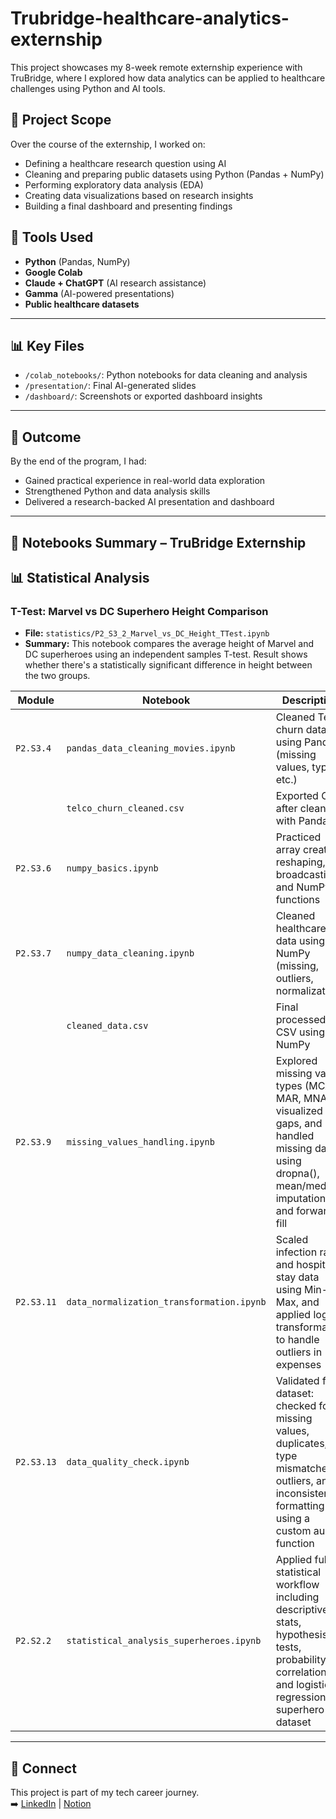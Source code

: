 # Trubridge-healthcare-analytics-externship

This project showcases my 8-week remote externship experience with TruBridge, where I explored how data analytics can be applied to healthcare challenges using Python and AI tools.


## 📌 Project Scope

Over the course of the externship, I worked on:
- Defining a healthcare research question using AI
- Cleaning and preparing public datasets using Python (Pandas + NumPy)
- Performing exploratory data analysis (EDA)
- Creating data visualizations based on research insights
- Building a final dashboard and presenting findings


## 🧰 Tools Used
- **Python** (Pandas, NumPy)
- **Google Colab**
- **Claude + ChatGPT** (AI research assistance)
- **Gamma** (AI-powered presentations)
- **Public healthcare datasets**

---

## 📊 Key Files
- `/colab_notebooks/`: Python notebooks for data cleaning and analysis
- `/presentation/`: Final AI-generated slides
- `/dashboard/`: Screenshots or exported dashboard insights

---

## 📎 Outcome
By the end of the program, I had:
- Gained practical experience in real-world data exploration
- Strengthened Python and data analysis skills
- Delivered a research-backed AI presentation and dashboard

---

## 📘 Notebooks Summary – TruBridge Externship

## 📊 Statistical Analysis

### T-Test: Marvel vs DC Superhero Height Comparison
- **File:** `statistics/P2_S3_2_Marvel_vs_DC_Height_TTest.ipynb`
- **Summary:** This notebook compares the average height of Marvel and DC superheroes using an independent samples T-test. Result shows whether there's a statistically significant difference in height between the two groups.


| Module        | Notebook                          | Description                                                             |
|---------------|-----------------------------------|-------------------------------------------------------------------------|
| `P2.S3.4`     | `pandas_data_cleaning_movies.ipynb` | Cleaned Telco churn dataset using Pandas (missing values, types, etc.) |
|               | `telco_churn_cleaned.csv`          | Exported CSV after cleaning with Pandas                                |
| `P2.S3.6`     | `numpy_basics.ipynb`               | Practiced array creation, reshaping, broadcasting, and NumPy functions |
| `P2.S3.7`     | `numpy_data_cleaning.ipynb`        | Cleaned healthcare data using NumPy (missing, outliers, normalization) |
|               | `cleaned_data.csv`                 | Final processed CSV using NumPy                                         |
| `P2.S3.9`     | `missing_values_handling.ipynb`     | Explored missing value types (MCAR, MAR, MNAR), visualized gaps, and handled missing data using dropna(), mean/median imputation, and forward fill |
| `P2.S3.11`    | `data_normalization_transformation.ipynb` | Scaled infection rates and hospital stay data using Min-Max, and applied log transformation to handle outliers in expenses |
| `P2.S3.13`    | `data_quality_check.ipynb`          | Validated final dataset: checked for missing values, duplicates, type mismatches, outliers, and inconsistent formatting using a custom audit function |
| `P2.S2.2` | `statistical_analysis_superheroes.ipynb` | Applied full statistical workflow including descriptive stats, hypothesis tests, probability, correlation, and logistic regression on superhero dataset |
---

## 🔗 Connect
This project is part of my tech career journey.  
➡️ [LinkedIn](https://www.linkedin.com/in/hamdah-omotosho101) | [Notion](https://www.notion.so/Trubridge-Healthcare-Analytics-Externship-Spring-2025-1f5cd27634238039a3a5d57cf7543918?pvs=4)
